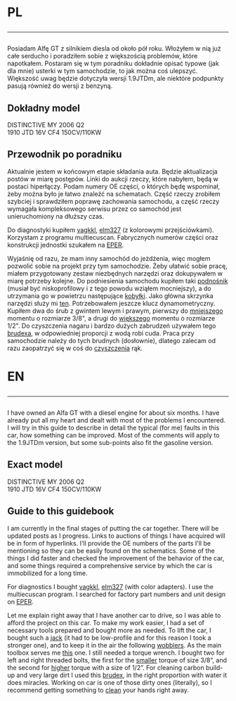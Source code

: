 # PL <hr>
Posiadam Alfę GT z silnikiem diesla od około pół roku. Włożyłem w nią już całe serducho i poradziłem sobie z większością problemów, które napotkałem. Postaram się w tym poradniku dokładnie opisać typowe (jak dla mnie) usterki w tym samochodzie, to jak można coś ulepszyć. Większość uwag będzie dotyczyła wersji 1.9JTDm, ale niektóre podpunkty pasują również do wersji z benzyną.
  
 ## Dokładny model
 DISTINCTIVE MY 2006 Q2<br>
 1910 JTD 16V CF4 150CV/110KW

 ## Przewodnik po poradniku
 Aktualnie jestem w końcowym etapie składania auta. Będzie aktualizacja postów w miarę postępów. Linki do aukcji rzeczy, które nabyłem, będą w
 postaci hiperłączy. Podam numery OE części, o których będę wspominał, żeby można było je łatwo znaleźć na schematach. Część rzeczy zrobiłem szybciej i sprawdziłem poprawę 
 zachowania samochodu, a część rzeczy wymagała kompleksowego serwisu przez co samochód jest unieruchomiony na dłuższy czas.<br>

 Do diagnostyki kupiłem <a href="https://allegro.pl/oferta/fiat-alfa-romeo-lancia-multiecuscan-vag-kkl-obd2-11036263471">vagkkl</a>, 
 <a href="https://allegro.pl/oferta/elm-327-usb-adaptery-multiecuscan-fiat-alfa-can-12997557538">elm327</a> (z kolorowymi przejściówkami).
 Korzystam z programu multiecuscan. Fabrycznych numerów części oraz konstrukcji jednostki szukałem na <a href="http://pekidi.com">EPER</a>.<br>

 Wyjaśnię od razu, że mam inny samochód do jeżdżenia, więc mogłem pozwolić sobie na projekt przy tym samochodzie. Żeby ułatwić sobie pracę, miałem przygotowany 
 zestaw niezbędnych narzędzi oraz dokupywałem w miarę potrzeby kolejne. Do podniesienia samochodu kupiłem taki 
 <a href="https://allegro.pl/oferta/podnosnik-samochodowy-niskoprofilowy-lewarek-zaba-3-5-t-tony-2-tloki-jakosc-13383179083">podnośnik</a> (musiał być niskoprofilowy i z 
 tego powodu wziąłem mocniejszy), a do utrzymania go w powietrzu następujące 
 <a href="https://allegro.pl/oferta/podstawki-kobylki-warsztatowe-3t-z-blokada-verke-14033454572">kobyłki</a>. Jako główna skrzynka narzędzi służy mi 
 <a href="https://allegro.pl/oferta/klucze-nasadowe-neo-1-2-3-8-1-4-zestaw-219-szt-crv-10-076-14855752283">ten</a>. Potrzebowałem jeszcze klucz dynamometryczny. Kupiłem dwa 
 do śrub z gwintem lewym i prawym, pierwszy do <a href="https://dynamometryczne.pl/klucz-dynamometryczny-3834-20-100nm-l-p-jonnesway-p675">mniejszego</a> momentu o rozmiarze 
 3/8", a drugi do <a href="https://dynamometryczne.pl/klucz-dynamometryczny-1234-40-200nm-l-p-jonnesway-p670">większego</a> momentu o rozmiarze 1/2". Do czyszczenia nagaru i 
 bardzo dużych zabrudzeń używałem tego <a href="https://allegro.pl/oferta/tenzi-brudex-5l-13570141133">brudexa</a>, w odpowiedniej proporcji z wodą robi cuda. Praca przy 
 samochodzie należy do tych brudnych (dosłownie), dlatego zalecam od razu zaopatrzyć się w coś do 
 <a href="https://allegro.pl/oferta/k2-abra-pasta-do-rak-500-ml-14078273177">czyszczenia</a> rąk.
 
# EN <hr>
I have owned an Alfa GT with a diesel engine for about six months. I have already put all my heart and dealt with most of the problems I encountered. I will try in this guide to describe in detail the typical (for me) faults in this car, how something can be improved. Most of the comments will apply to the 1.9JTDm version, but some sub-points also fit the gasoline version.
  
 ## Exact model
 DISTINCTIVE MY 2006 Q2<br>
 1910 JTD 16V CF4 150CV/110KW

 ## Guide to this guidebook
 I am currently in the final stages of putting the car together. There will be updated posts as I progress. Links to auctions of things I have acquired will be in
 form of hyperlinks. I'll provide the OE numbers of the parts I'll be mentioning so they can be easily found on the schematics. Some of the things I did faster and checked 
 the improvement of the behavior of the car, and some things required a comprehensive service by which the car is immobilized for a long time.

 For diagnostics I bought <a href="https://allegro.pl/oferta/fiat-alfa-romeo-lancia-multiecuscan-vag-kkl-obd2-11036263471">vagkkl</a>, 
 <a href="https://allegro.pl/oferta/elm-327-usb-adaptery-multiecuscan-fiat-alfa-can-12997557538">elm327</a> (with color adapters). I use the multiecuscan program. I searched
 for factory part numbers and unit design on <a href="http://pekidi.com">EPER</a>.<br>

 Let me explain right away that I have another car to drive, so I was able to afford the project on this car. To make my work easier, I had a set of necessary tools prepared 
 and bought more as needed. To lift the car, I bought such a 
 <a href="https://allegro.pl/oferta/podnosnik-samochodowy-niskoprofilowy-lewarek-zaba-3-5-t-tony-2-tloki-jakosc-13383179083">jack</a> (it had to be low-profile and for this 
 reason I took a stronger one), and to keep it in the air the following 
 <a href="https://allegro.pl/oferta/podstawki-kobylki-warsztatowe-3t-z-blokada-verke-14033454572">wobblers</a>. As the main toolbox serves me 
 <a href="https://allegro.pl/oferta/klucze-nasadowe-neo-1-2-3-8-1-4-zestaw-219-szt-crv-10-076-14855752283">this</a> one. I still needed a torque wrench. I bought two for 
 left and right threaded bolts, the first for the <a href="https://dynamometryczne.pl/klucz-dynamometryczny-3834-20-100nm-l-p-jonnesway-p675">smaller</a> torque of size 
 3/8“, and the second for <a href="https://dynamometryczne.pl/klucz-dynamometryczny-1234-40-200nm-l-p-jonnesway-p670">higher</a> torque with a size of 1/2”. For cleaning 
 carbon build-up and very large dirt I used this <a href="https://allegro.pl/oferta/tenzi-brudex-5l-13570141133">brudex</a>, in the right proportion with water it does 
 miracles. Working on car is one of those dirty ones (literally), so I recommend getting something to
 <a href="https://allegro.pl/oferta/k2-abra-pasta-do-rak-500-ml-14078273177">clean</a> your hands right away.
